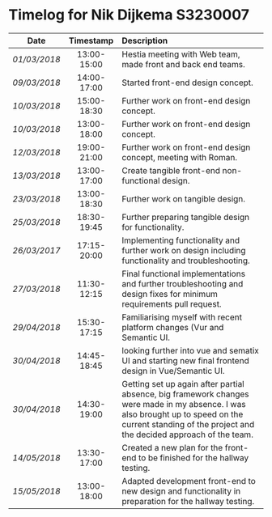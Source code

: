 # Timelog for Nik Dijkema S3230007

| Date | Timestamp | Description |
| :---:        |       :---: | :--- |
| *01/03/2018* | 13:00-15:00 | Hestia meeting with Web team, made front and back end teams. |
| *09/03/2018* | 14:00-17:00 | Started front-end design concept. |
| *10/03/2018* | 15:00-18:30 | Further work on front-end design concept. |
| *10/03/2018* | 13:00-18:00 | Further work on front-end design concept. |
| *12/03/2018* | 19:00-21:00 | Further work on front-end design concept, meeting with Roman. |
| *13/03/2018* | 13:00-17:00 | Create tangible front-end non-functional design. |
| *23/03/2018* | 13:00-18:30 | Further work on tangible design. |
| *25/03/2018* | 18:30-19:45 | Further preparing tangible design for functionality. |
| *26/03/2017* | 17:15-20:00 | Implementing functionality and further work on design including functionality and troubleshooting. |
| *27/03/2018* | 11:30-12:15 | Final functional implementations and further troubleshooting and design fixes for minimum requirements pull request. |
| *29/04/2018* | 15:30-17:15 | Familiarising myself with recent platform changes (Vur and Semantic UI. |
| *30/04/2018* | 14:45-18:45 | looking further into vue and sematix UI and starting new final frontend design in Vue/Semantic UI. |
| *30/04/2018* | 14:30-19:00 | Getting set up again after partial absence, big framework changes were made in my absence. I was also brought up to speed on the current standing of the project and the decided approach of the team. |
| *14/05/2018* | 13:30-17:00 | Created a new plan for the front-end to be finished for the hallway testing. |
| *15/05/2018* | 13:00-18:00 | Adapted development front-end to new design and functionality in preparation for the hallway testing. |
